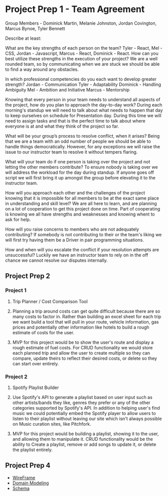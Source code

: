 # Project Prep 1 - Team Agreement

Group Members - Dominick Martin, Melanie Johnston, Jordan Covington, Marcus Bynoe, Tyler Bennett

Describe at least:

What are the key strengths of each person on the team? Tyler - React, Mel - CSS, Jordan - Javascript, Marcus - React, Dominick - React.
How can you best utilize these strengths in the execution of your project? We are a well rounded team, so by communicating when we are stuck we should be able to find a way around any obstacles.

In which professional competencies do you each want to develop greater strength? Jordan - Communication Tyler - Adaptability Dominick - Handling Ambiguity Mel - Ambition and Initiative Marcus - Mentorship

Knowing that every person in your team needs to understand all aspects of the project, how do you plan to approach the day-to-day work? During each morning's standup we will need to talk about what needs to happen that day to keep ourselves on schedule for Presentation day. During this time we will need to assign tasks and that is the perfect time to talk about where everyone is at and what they think of the project so far.

What will be your group’s process to resolve conflict, when it arises? Being that we are a team with an odd number of people we should be able to handle things democratically. However, for any exceptions we will raise the issue to our instructor team to resolve it without tempers flaring.

What will your team do if one person is taking over the project and not letting the other members contribute? To ensure nobody is taking over we will address the workload for the day during standup. If anyone goes off script we will first bring it up amongst the group before elevating it to the instructor team.

How will you approach each other and the challenges of the project knowing that it is impossible for all members to be at the exact same place in understanding and skill level? We are all here to learn, and are planning on a lot of cooperation to get this project done on time. Part of cooperating is knowing we all have strengths and weaknesses and knowing whent to ask for help.

How will you raise concerns to members who are not adequately contributing? If somebody is not contributing to their or the team's liking we will first try having them be a Driver in pair programming situations.

How and when will you escalate the conflict if your resolution attempts are unsuccessful? Luckily we have an instructor team to rely on in the off chance we cannot resolve our disputes internally.

## Project Prep 2

### Project 1

1. Trip Planner / Cost Comparison Tool

2. Planning a trip around costs can get quite difficult because there are so many costs to factor in. Rather than building an excel sheet for each trip we want build a tool that will pull in your route, vehicle information, gas prices and potentially other information like hotels to build a rough estimate of costs for the user.

3. MVP for this project would be to show the user's route and display a rough estimate of fuel costs. For CRUD functionality we would store each planned trip and allow the user to create multiple so they can compare, update theirs to reflect their desired costs, or delete so they can start over entirely.

### Project 2

1. Spotify Playlist Builder

2. Use Spotify's API to generate a playlist based on user input such as other artists/bands they like, genres they prefer or any of the other categories supported by Spotify's API. In addition to helping user's find music we could potentially embed the Spotify player to allow users to listen to their playlist without leaving our site which isn't always possible on Music curation sites, like Pitchfork.

3. MVP for this project would be building a playlist, showing it to the user, and allowing them to manipulate it. CRUD functionality would be the ability to Create a playlist, remove or add songs to update it, or delete the playlist entirely.


## Project Prep 4

- [WireFrame](./img/WireFrame.PNG)
- [Domain Modeling](./img/Domain%20Modeling.PNG)
- [Schema](./img/Schema.PNG)
